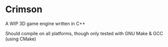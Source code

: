 # Crimson
A WIP 3D game engine written in C++

Should compile on all platforms, though only tested with GNU Make & GCC (using CMake)
